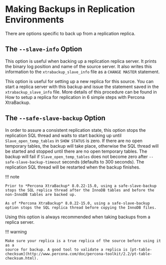 # Making Backups in Replication Environments

There are options specific to back up from a replication replica.

## The `--slave-info` Option

This option is useful when backing up a replication replica server. It prints the
binary log position and name of the source server. It also writes this
information to the `xtrabackup_slave_info` file as a `CHANGE MASTER`
statement.

This option is useful for setting up a new replica for this source.
You can start a replica server with this backup and issue the statement saved in the
`xtrabackup_slave_info` file. More details of this procedure can be found
in How to setup a replica for replication in 6 simple steps with Percona XtraBackup.

## The `--safe-slave-backup` Option

In order to assure a consistent replication state, this option stops the replication
SQL thread and waits to start backing up until `Slave_open_temp_tables` in
`SHOW STATUS` is zero. If there are no open temporary tables, the backup will
take place, otherwise the SQL thread will be started and stopped until there are
no open temporary tables. The backup will fail if `Slave_open_temp_tables`
does not become zero after `--safe-slave-backup-timeout`
seconds (defaults to 300 seconds). The replication SQL thread will be restarted when
the backup finishes.

!!! note

    Prior to *Percona XtraBackup* 8.0.22-15.0, using a safe-slave-backup stops the SQL replica thread after the InnoDB tables and before the non-InnoDB tables are backed up.

    As of *Percona XtraBackup* 8.0.22-15.0, using a safe-slave-backup option stops the SQL replica thread before copying the InnoDB files.

Using this option is always recommended when taking backups from a replica server.

!!! warning
   
    Make sure your replica is a true replica of the source before using it as a
    source for backup. A good tool to validate a replica is [pt-table-checksum](http://www.percona.com/doc/percona-toolkit/2.2/pt-table-checksum.html).


